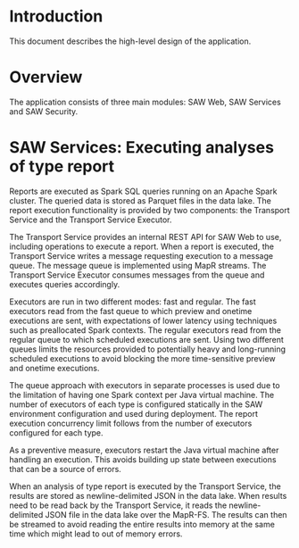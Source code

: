# Introduction

This document describes the high-level design of the application.

# Overview

The application consists of three main modules: SAW Web, SAW Services
and SAW Security.

# SAW Services: Executing analyses of type report

Reports are executed as Spark SQL queries running on an Apache Spark
cluster.  The queried data is stored as Parquet files in the data
lake.  The report execution functionality is provided by two
components: the Transport Service and the Transport Service Executor.

The Transport Service provides an internal REST API for SAW Web to
use, including operations to execute a report.  When a report is
executed, the Transport Service writes a message requesting execution
to a message queue.  The message queue is implemented using MapR
streams.  The Transport Service Executor consumes messages from the
queue and executes queries accordingly.

Executors are run in two different modes: fast and regular.  The fast
executors read from the fast queue to which preview and onetime
executions are sent, with expectations of lower latency using
techniques such as preallocated Spark contexts.  The regular executors
read from the regular queue to which scheduled executions are sent.
Using two different queues limits the resources provided to
potentially heavy and long-running scheduled executions to avoid
blocking the more time-sensitive preview and onetime executions.

The queue approach with executors in separate processes is used due to
the limitation of having one Spark context per Java virtual machine.
The number of executors of each type is configured statically in the
SAW environment configuration and used during deployment.  The report
execution concurrency limit follows from the number of executors
configured for each type.

As a preventive measure, executors restart the Java virtual machine
after handling an execution.  This avoids building up state between
executions that can be a source of errors.

When an analysis of type report is executed by the Transport Service,
the results are stored as newline-delimited JSON in the data lake.
When results need to be read back by the Transport Service, it reads
the newline-delimited JSON file in the data lake over the MapR-FS.
The results can then be streamed to avoid reading the entire results
into memory at the same time which might lead to out of memory errors.
